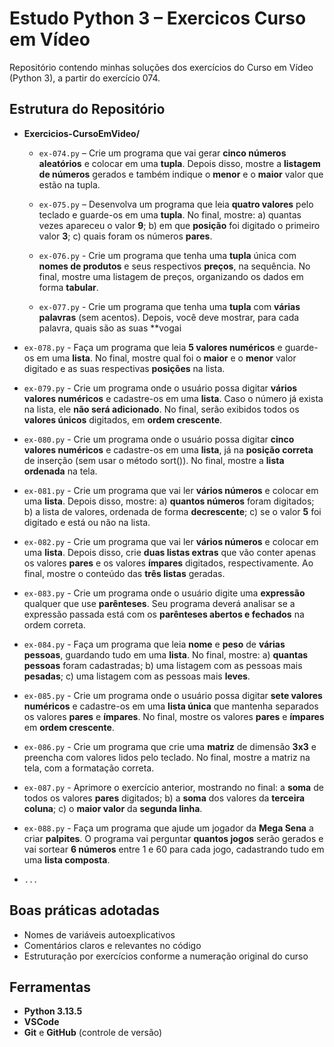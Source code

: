 # Estudo Python 3 – Exercicos Curso em Vídeo

Repositório contendo minhas soluções dos exercícios do Curso em Vídeo (Python 3), a partir do exercício 074.

## Estrutura do Repositório

- **Exercicios-CursoEmVideo/**
  - `ex-074.py` – Crie um programa que vai gerar **cinco números aleatórios** e colocar em uma **tupla**. Depois disso, mostre a **listagem de números** gerados e também indique o **menor** e o **maior** valor que estão na tupla.

  - `ex-075.py` – Desenvolva um programa que leia **quatro valores** pelo teclado e guarde-os em uma **tupla**. No final, mostre: a) quantas vezes apareceu o valor **9**; b) em que **posição** foi digitado o primeiro valor **3**; c) quais foram os números **pares**.

  - `ex-076.py` - Crie um programa que tenha uma **tupla** única com **nomes de produtos** e seus respectivos **preços**, na sequência. No final, mostre uma listagem de preços, organizando os dados em forma **tabular**.

  - `ex-077.py` - Crie um programa que tenha uma **tupla** com **várias palavras** (sem acentos). Depois, você deve mostrar, para cada palavra, quais são as suas **vogai

 - `ex-078.py` -  Faça um programa que leia **5 valores numéricos** e guarde-os em uma **lista**. No final, mostre qual foi o **maior** e o **menor** valor digitado e as suas respectivas **posições** na lista.

- `ex-079.py` -  Crie um programa onde o usuário possa digitar **vários valores numéricos** e cadastre-os em uma **lista**. Caso o número já exista na lista, ele **não será adicionado**. No final, serão exibidos todos os **valores únicos** digitados, em **ordem crescente**.

- `ex-080.py` - Crie um programa onde o usuário possa digitar **cinco valores numéricos** e cadastre-os em uma **lista**, já na **posição correta** de inserção (sem usar o método sort()). No final, mostre a **lista ordenada** na tela. 

- `ex-081.py` - Crie um programa que vai ler **vários números** e colocar em uma **lista**. Depois disso, mostre: a) **quantos números** foram digitados; b) a lista de valores, ordenada de forma **decrescente**; c) se o valor **5** foi digitado e está ou não na lista.

- `ex-082.py` - Crie um programa que vai ler **vários números** e colocar em uma **lista**. Depois disso, crie **duas listas extras** que vão conter apenas os valores **pares** e os valores **ímpares** digitados, respectivamente. Ao final, mostre o conteúdo das **três listas** geradas.

- `ex-083.py` - Crie um programa onde o usuário digite uma **expressão** qualquer que use **parênteses**. Seu programa deverá analisar se a expressão passada está com os **parênteses abertos e fechados** na ordem correta.

- `ex-084.py` - Faça um programa que leia **nome** e **peso** de **várias pessoas**, guardando tudo em uma **lista**. No final, mostre: a) **quantas pessoas** foram cadastradas; b) uma listagem com as pessoas mais **pesadas**; c) uma listagem com as pessoas mais **leves**.

- `ex-085.py` - Crie um programa onde o usuário possa digitar **sete valores numéricos** e cadastre-os em uma **lista única** que mantenha separados os valores **pares** e **ímpares**. No final, mostre os valores **pares** e **ímpares** em **ordem crescente**.

- `ex-086.py` - Crie um programa que crie uma **matriz** de dimensão **3x3** e preencha com valores lidos pelo teclado. No final, mostre a matriz na tela, com a formatação correta.

- `ex-087.py` - Aprimore o exercício anterior, mostrando no final:  a **soma** de todos os valores **pares** digitados; b) a **soma** dos valores da **terceira coluna**; c) o **maior valor** da **segunda linha**.

- `ex-088.py` - Faça um programa que ajude um jogador da **Mega Sena** a criar **palpites**. O programa vai perguntar **quantos jogos** serão gerados e vai sortear **6 números** entre 1 e 60 para cada jogo, cadastrando tudo em uma **lista composta**.

-  `...`

## Boas práticas adotadas

- Nomes de variáveis autoexplicativos  
- Comentários claros e relevantes no código  
- Estruturação por exercícios conforme a numeração original do curso

## Ferramentas

- **Python 3.13.5**
- **VSCode**
- **Git** e  **GitHub** (controle de versão)
